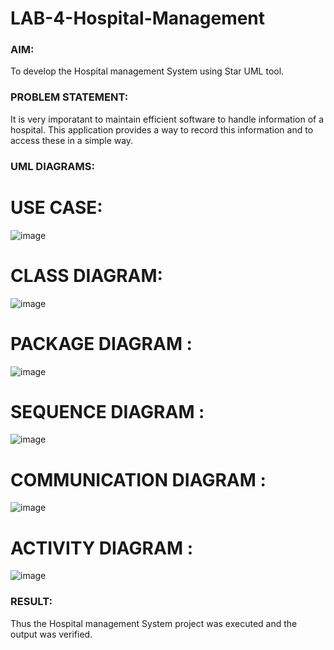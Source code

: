 # LAB-4-Hospital-Management
### AIM:
To develop the Hospital management System using Star UML tool.
### PROBLEM STATEMENT:
It is very imporatant to maintain efficient software to handle information of a hospital.
This application provides a way to record this information and to access these in a simple way.

### UML DIAGRAMS:
# USE CASE:
![image](https://github.com/user-attachments/assets/afcfb17f-1304-4331-8fe6-1e34e884e3a8)


# CLASS DIAGRAM:
![image](https://github.com/user-attachments/assets/79245f42-ce7b-4e23-a959-1b86cd2f7ac7)


# PACKAGE DIAGRAM :
![image](https://github.com/user-attachments/assets/b215b2ee-211d-43dc-8a00-fa6bd2875b55)


# SEQUENCE DIAGRAM :
![image](https://github.com/user-attachments/assets/55cbaca5-8c31-4571-88ef-4b12b1610785)


# COMMUNICATION DIAGRAM :
![image](https://github.com/user-attachments/assets/fe69ed9c-ee38-4d0e-aa21-9920bcf20772)


# ACTIVITY DIAGRAM :
![image](https://github.com/user-attachments/assets/6fe48228-80d7-4a8c-b9c7-c97f2b1cbf50)


### RESULT:
Thus the Hospital management System project was executed and the output was verified.
